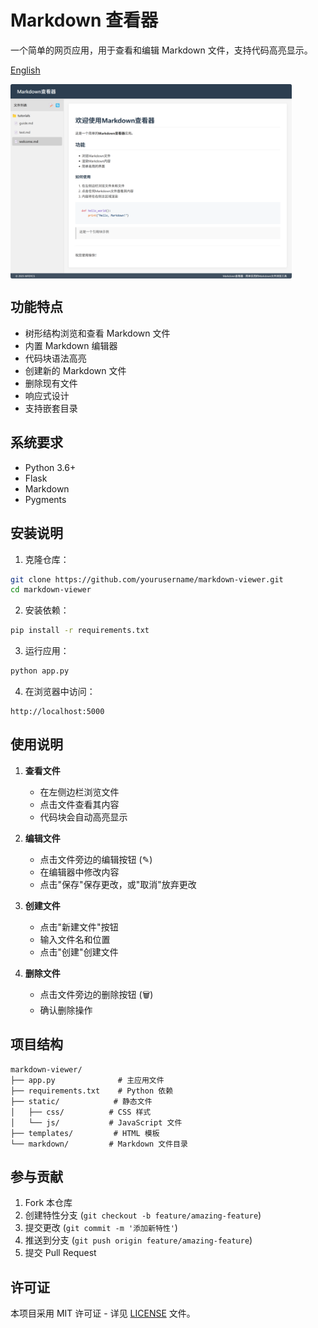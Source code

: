 # Markdown 查看器

一个简单的网页应用，用于查看和编辑 Markdown 文件，支持代码高亮显示。

[English](README.md)

 <img src="./markdown/img/welcome.png" width = "450" alt="示例" align=center />

## 功能特点

- 树形结构浏览和查看 Markdown 文件
- 内置 Markdown 编辑器
- 代码块语法高亮
- 创建新的 Markdown 文件
- 删除现有文件
- 响应式设计
- 支持嵌套目录

## 系统要求

- Python 3.6+
- Flask
- Markdown
- Pygments

## 安装说明

1. 克隆仓库：
```bash
git clone https://github.com/yourusername/markdown-viewer.git
cd markdown-viewer
```

2. 安装依赖：
```bash
pip install -r requirements.txt
```

3. 运行应用：
```bash
python app.py
```

4. 在浏览器中访问：
```
http://localhost:5000
```

## 使用说明

1. **查看文件**
   - 在左侧边栏浏览文件
   - 点击文件查看其内容
   - 代码块会自动高亮显示

2. **编辑文件**
   - 点击文件旁边的编辑按钮 (✎)
   - 在编辑器中修改内容
   - 点击"保存"保存更改，或"取消"放弃更改

3. **创建文件**
   - 点击"新建文件"按钮
   - 输入文件名和位置
   - 点击"创建"创建文件

4. **删除文件**
   - 点击文件旁边的删除按钮 (🗑)
   - 确认删除操作

## 项目结构

```
markdown-viewer/
├── app.py              # 主应用文件
├── requirements.txt    # Python 依赖
├── static/            # 静态文件
│   ├── css/          # CSS 样式
│   └── js/           # JavaScript 文件
├── templates/         # HTML 模板
└── markdown/         # Markdown 文件目录
```

## 参与贡献

1. Fork 本仓库
2. 创建特性分支 (`git checkout -b feature/amazing-feature`)
3. 提交更改 (`git commit -m '添加新特性'`)
4. 推送到分支 (`git push origin feature/amazing-feature`)
5. 提交 Pull Request

## 许可证

本项目采用 MIT 许可证 - 详见 [LICENSE](LICENSE) 文件。 